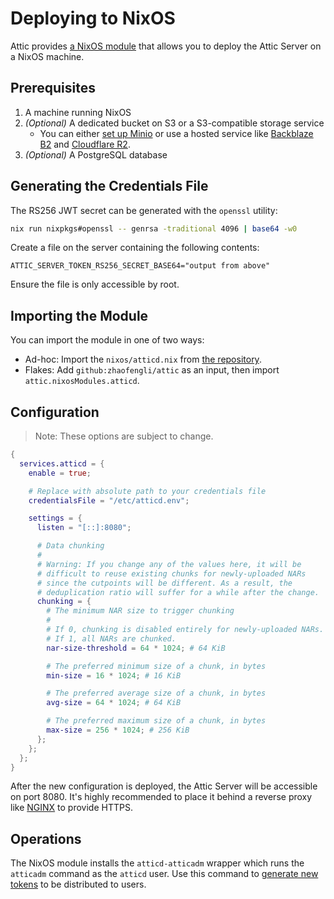 # Deploying to NixOS

Attic provides [a NixOS module](https://github.com/zhaofengli/attic/blob/main/nixos/atticd.nix) that allows you to deploy the Attic Server on a NixOS machine.

## Prerequisites

1. A machine running NixOS
1. _(Optional)_ A dedicated bucket on S3 or a S3-compatible storage service
    - You can either [set up Minio](https://search.nixos.org/options?query=services.minio) or use a hosted service like [Backblaze B2](https://www.backblaze.com/b2/docs) and [Cloudflare R2](https://developers.cloudflare.com/r2).
1. _(Optional)_ A PostgreSQL database

## Generating the Credentials File

The RS256 JWT secret can be generated with the `openssl` utility:

```bash
nix run nixpkgs#openssl -- genrsa -traditional 4096 | base64 -w0
```

Create a file on the server containing the following contents:

```
ATTIC_SERVER_TOKEN_RS256_SECRET_BASE64="output from above"
```

Ensure the file is only accessible by root.

## Importing the Module

You can import the module in one of two ways:

- Ad-hoc: Import the `nixos/atticd.nix` from [the repository](https://github.com/zhaofengli/attic).
- Flakes: Add `github:zhaofengli/attic` as an input, then import `attic.nixosModules.atticd`.

## Configuration

> Note: These options are subject to change.

```nix
{
  services.atticd = {
    enable = true;

    # Replace with absolute path to your credentials file
    credentialsFile = "/etc/atticd.env";

    settings = {
      listen = "[::]:8080";

      # Data chunking
      #
      # Warning: If you change any of the values here, it will be
      # difficult to reuse existing chunks for newly-uploaded NARs
      # since the cutpoints will be different. As a result, the
      # deduplication ratio will suffer for a while after the change.
      chunking = {
        # The minimum NAR size to trigger chunking
        #
        # If 0, chunking is disabled entirely for newly-uploaded NARs.
        # If 1, all NARs are chunked.
        nar-size-threshold = 64 * 1024; # 64 KiB

        # The preferred minimum size of a chunk, in bytes
        min-size = 16 * 1024; # 16 KiB

        # The preferred average size of a chunk, in bytes
        avg-size = 64 * 1024; # 64 KiB

        # The preferred maximum size of a chunk, in bytes
        max-size = 256 * 1024; # 256 KiB
      };
    };
  };
}
```

After the new configuration is deployed, the Attic Server will be accessible on port 8080.
It's highly recommended to place it behind a reverse proxy like [NGINX](https://nixos.wiki/wiki/Nginx) to provide HTTPS.

## Operations

The NixOS module installs the `atticd-atticadm` wrapper which runs the `atticadm` command as the `atticd` user.
Use this command to [generate new tokens](../../reference/atticadm-cli.md#atticadm-make-token) to be distributed to users.
